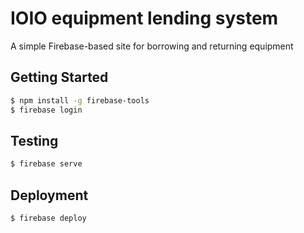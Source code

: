 # IOIO equipment lending system

A simple Firebase-based site for borrowing and returning equipment

## Getting Started

```bash
$ npm install -g firebase-tools
$ firebase login
```

## Testing

```bash
$ firebase serve
```

## Deployment

```bash
$ firebase deploy
```
